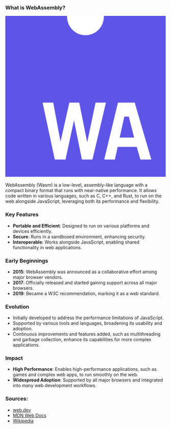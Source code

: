 ### What is WebAssembly?

![web-assembly](../assets/web-assembly.png)

WebAssembly (Wasm) is a low-level, assembly-like language with a compact binary format that runs with near-native performance. 
It allows code written in various languages, such as C, C++, and Rust, to run on the web alongside JavaScript, leveraging both its performance and flexibility.

### Key Features
- **Portable and Efficient**: Designed to run on various platforms and devices efficiently.
- **Secure**: Runs in a sandboxed environment, enhancing security.
- **Interoperable**: Works alongside JavaScript, enabling shared functionality in web applications.


### Early Beginnings
- **2015**: WebAssembly was announced as a collaborative effort among major browser vendors.
- **2017**: Officially released and started gaining support across all major browsers.
- **2019**: Became a W3C recommendation, marking it as a web standard.

### Evolution
- Initially developed to address the performance limitations of JavaScript.
- Supported by various tools and languages, broadening its usability and adoption.
- Continuous improvements and features added, such as multithreading and garbage collection, enhance its capabilities for more complex applications.

### Impact
- **High Performance**: Enables high-performance applications, such as games and complex web apps, to run smoothly on the web.
- **Widespread Adoption**: Supported by all major browsers and integrated into many web development workflows.

### Sources:
- [web.dev](https://web.dev/explore/webassembly)
- [MDN Web Docs](https://developer.mozilla.org/en-US/docs/WebAssembly)
- [Wikipedia](https://en.wikipedia.org/wiki/WebAssembly)
